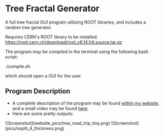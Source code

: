 # Tree Fractal Generator
A full tree fractal GUI program utilizing ROOT libraries,
and includes a random tree generator. 

Requires CERN's ROOT library to be installed:
https://root.cern.ch/download/root_v6.14.04.source.tar.gz

The program may be compiled in the terminal using the following bash script:

./compile.sh

which should open a GUI for the user.

## Program Description
* A complete description of the program may be found <a href="https://freddyox.github.io/blog/tree-fractal-v2/">within my website</a>, and a small video may be found <a href="https://www.youtube.com/watch?v=yIIv5fRgoSY&feature=youtu.be">here</a>. 
* Here are some pretty outputs: 
 <p></p>
![Screenshot](website_pics/tree_road_trip_tiny.png)
![Screenshot](pics/nsplit_4_thickness.png)
